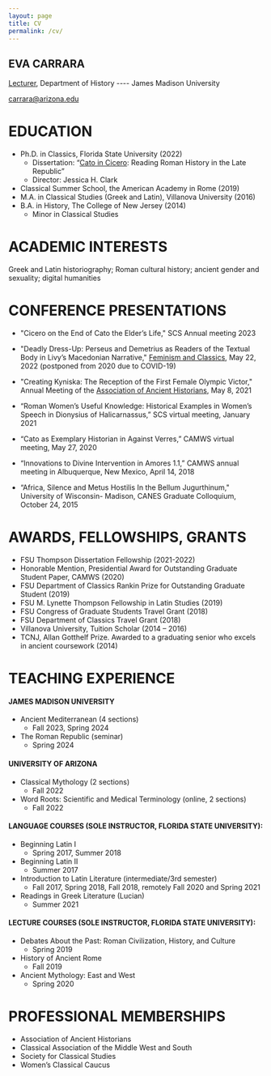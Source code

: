 ```yaml
---
layout: page
title: CV
permalink: /cv/
---
```

## EVA CARRARA

[Lecturer](https://www.jmu.edu/history/people/all-people/carrara-eva.shtml), Department of History ---- James Madison University

carrara@arizona.edu

# EDUCATION 
* Ph.D. in Classics, Florida State University (2022)
	* Dissertation: “[Cato in Cicero](https://evacarrara.github.io/evacarrara/research/): Reading Roman History in the Late Republic” 
	* Director: Jessica H. Clark 
* Classical Summer School, the American Academy in Rome (2019)
* M.A. in Classical Studies (Greek and Latin), Villanova University (2016)
* B.A. in History, The College of New Jersey (2014) 
	* Minor in Classical Studies

# ACADEMIC INTERESTS
Greek and Latin historiography; Roman cultural history; ancient gender and sexuality; digital humanities

# CONFERENCE PRESENTATIONS

* "Cicero on the End of Cato the Elder’s Life," SCS Annual meeting 2023

* "Deadly Dress-Up: Perseus and Demetrius as Readers of the Textual Body in Livy’s Macedonian Narrative," [Feminism and Classics](https://femclas2020.wordpress.com/), May 22, 2022 (postponed from 2020 due to COVID-19)

* "Creating Kyniska: The Reception of the First Female Olympic Victor," Annual Meeting of the [Association of Ancient Historians](https://classics.illinois.edu/research/conferences-and-workshops/2021-meeting-association-ancient-historians-held-uiuc), May 8, 2021

* “Roman Women’s Useful Knowledge: Historical Examples in Women’s Speech in Dionysius of Halicarnassus,” SCS virtual meeting, January 2021

* “Cato as Exemplary Historian in Against Verres,” CAMWS virtual meeting, May 27, 2020

* “Innovations to Divine Intervention in Amores 1.1,” CAMWS annual meeting in Albuquerque, New Mexico, April 14, 2018

* “Africa, Silence and Metus Hostilis In the Bellum Jugurthinum," University of Wisconsin- Madison, CANES Graduate Colloquium, October 24, 2015
		
# AWARDS, FELLOWSHIPS, GRANTS

* FSU Thompson Dissertation Fellowship (2021-2022)
* Honorable Mention, Presidential Award for Outstanding Graduate Student Paper, CAMWS (2020)
* FSU Department of Classics Rankin Prize for Outstanding Graduate Student (2019)
* FSU M. Lynette Thompson Fellowship in Latin Studies (2019)
* FSU Congress of Graduate Students Travel Grant (2018) 
* FSU Department of Classics Travel Grant (2018)
* Villanova University, Tuition Scholar (2014 – 2016)
* TCNJ, Allan Gotthelf Prize. Awarded to a graduating senior who excels in ancient coursework (2014)

# TEACHING EXPERIENCE

#### JAMES MADISON UNIVERSITY
* Ancient Mediterranean (4 sections)
	* Fall 2023, Spring 2024
* The Roman Republic (seminar)
	* Spring 2024

#### UNIVERSITY OF ARIZONA
* Classical Mythology (2 sections)
	* Fall 2022
* Word Roots: Scientific and Medical Terminology (online, 2 sections)
	* Fall 2022

#### LANGUAGE COURSES (SOLE INSTRUCTOR, FLORIDA STATE UNIVERSITY):
* Beginning Latin I
	* Spring 2017, Summer 2018
* Beginning Latin II
	* Summer 2017
* Introduction to Latin Literature (intermediate/3rd semester)
	* Fall 2017, Spring 2018, Fall 2018, remotely Fall 2020 and Spring 2021
* Readings in Greek Literature (Lucian)
	* Summer 2021

#### LECTURE COURSES (SOLE INSTRUCTOR, FLORIDA STATE UNIVERSITY):
* Debates About the Past: Roman Civilization, History, and Culture 
	* Spring 2019
* History of Ancient Rome
	* Fall 2019
* Ancient Mythology: East and West
	* Spring 2020


# PROFESSIONAL MEMBERSHIPS 

* Association of Ancient Historians
* Classical Association of the Middle West and South
* Society for Classical Studies
* Women’s Classical Caucus


